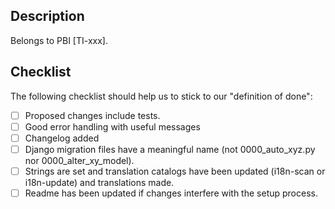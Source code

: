 ## Description




Belongs to PBI [TI-xxx].

## Checklist

The following checklist should help us to stick to our "definition of done":

- [ ] Proposed changes include tests.
- [ ] Good error handling with useful messages
- [ ] Changelog added
- [ ] Django migration files have a meaningful name (not 0000_auto_xyz.py nor 0000_alter_xy_model).
- [ ] Strings are set and translation catalogs have been updated (i18n-scan or i18n-update) and translations made.
- [ ] Readme has been updated if changes interfere with the setup process.
